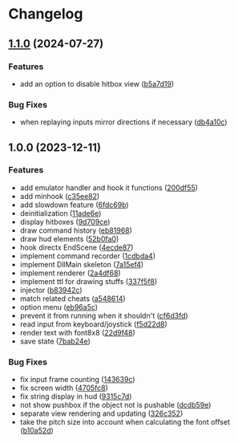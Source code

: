 # Changelog

## [1.1.0](https://github.com/alanoliveira/motw/compare/v1.0.0...v1.1.0) (2024-07-27)


### Features

* add an option to disable hitbox view ([b5a7d19](https://github.com/alanoliveira/motw/commit/b5a7d197e18189ad97ad1619becce675e9aba112))


### Bug Fixes

* when replaying inputs mirror directions if necessary ([db4a10c](https://github.com/alanoliveira/motw/commit/db4a10cf3ea812dd8a33eb1a695cb4dd504943c7))

## 1.0.0 (2023-12-11)


### Features

* add emulator handler and hook it functions ([200df55](https://github.com/alanoliveira/motw/commit/200df55dc3c96c46a24742b232fb5df9d6b23248))
* add minhook ([c35ee82](https://github.com/alanoliveira/motw/commit/c35ee826204fc07e0351872ea79b17dff08f9031))
* add slowdown feature ([6fdc69b](https://github.com/alanoliveira/motw/commit/6fdc69b6d12dcda562ae331ced27c219fba906e9))
* deinitialization ([11ade6e](https://github.com/alanoliveira/motw/commit/11ade6e2250c35a7b5a051193f2f44605b102558))
* display hitboxes ([9d709ce](https://github.com/alanoliveira/motw/commit/9d709ce057afb168edb3e3ef289b1dab48c9fcd4))
* draw command history ([eb81968](https://github.com/alanoliveira/motw/commit/eb81968370c4cf59993e92dee0edbbb948e35aa6))
* draw hud elements ([52b0fa0](https://github.com/alanoliveira/motw/commit/52b0fa0d8cc83d393efc2334257630ee7719dd57))
* hook directx EndScene ([4ecde87](https://github.com/alanoliveira/motw/commit/4ecde8708a3c89942797ec27aa7aa82c8d1b85c1))
* implement command recorder ([1cdbda4](https://github.com/alanoliveira/motw/commit/1cdbda4f9586e3a190d9d16e0259ba813f66e815))
* implement DllMain skeleton ([7a15ef4](https://github.com/alanoliveira/motw/commit/7a15ef41fd1b87ebb24b3f4ac2e80ad58579dbb9))
* implement renderer ([2a4df68](https://github.com/alanoliveira/motw/commit/2a4df680ed8b01a05b961e4275a9d8697610f503))
* implement ttl for drawing stuffs ([337f5f8](https://github.com/alanoliveira/motw/commit/337f5f86fa6ea3f563b4c127ac5c142c08618327))
* injector ([b83942c](https://github.com/alanoliveira/motw/commit/b83942cdb3c6e57198372326a5be6374ab6710eb))
* match related cheats ([a548614](https://github.com/alanoliveira/motw/commit/a548614732c2dbdc9e1bae6c3580b194572af3b6))
* option menu ([eb96a5c](https://github.com/alanoliveira/motw/commit/eb96a5cdc452980f71c20652e53f3fba148c527f))
* prevent it from running when it shouldn't ([cf6d3fd](https://github.com/alanoliveira/motw/commit/cf6d3fd95b6dcb382d3bd6098ae1787a17a5462a))
* read input from keyboard/joystick ([f5d22d8](https://github.com/alanoliveira/motw/commit/f5d22d8d6c3c832ee41f9a9ee66764a2476a321a))
* render text with font8x8 ([22d9f48](https://github.com/alanoliveira/motw/commit/22d9f48fa75272327824d52559aaa21114e1bb03))
* save state ([7bab24e](https://github.com/alanoliveira/motw/commit/7bab24e3337ccd5d5dcc601ab2e1264cd9fbddbe))


### Bug Fixes

* fix input frame counting ([143639c](https://github.com/alanoliveira/motw/commit/143639c5d8a8a1e2069c642227003690b574be32))
* fix screen width ([4705fc8](https://github.com/alanoliveira/motw/commit/4705fc86511d408a528931089e828f4e8d487fd0))
* fix string display in hud ([9315c7d](https://github.com/alanoliveira/motw/commit/9315c7d8aa4fca0e4d8cea6a20e9f201b8b1a894))
* not show pushbox if the object not is pushable ([dcdb59e](https://github.com/alanoliveira/motw/commit/dcdb59e63813988b05941bb5f97a2055ab22c167))
* separate view rendering and updating ([326c352](https://github.com/alanoliveira/motw/commit/326c352ba78497bf27d6de9d426a42c498cb3e06))
* take the pitch size into account when calculating the font offset ([b10a52d](https://github.com/alanoliveira/motw/commit/b10a52dbb94a27759aa56c6e30acf9f44d350612))
